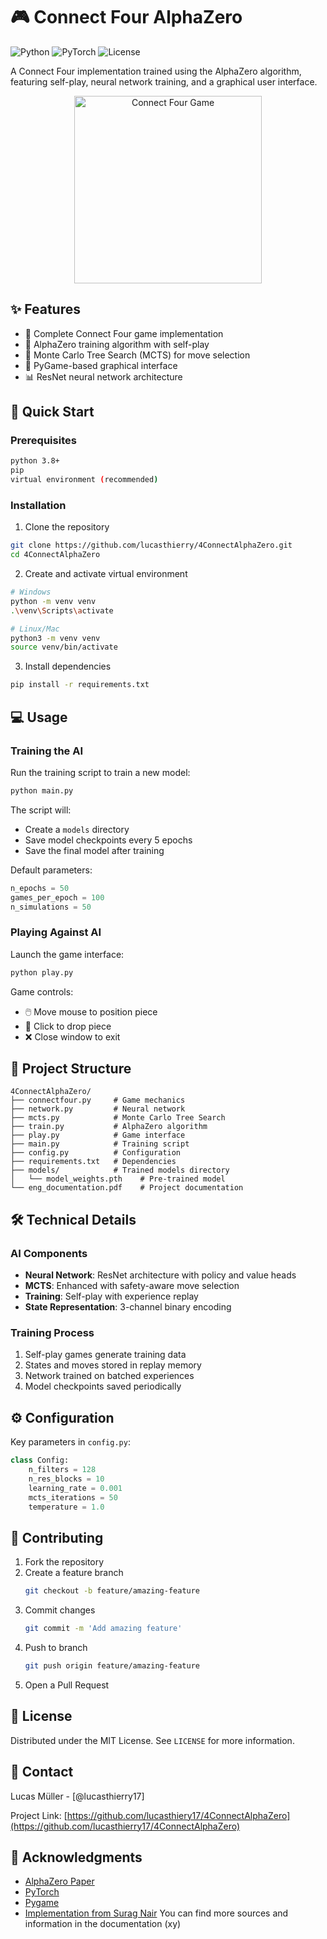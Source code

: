 # 🎮 Connect Four AlphaZero

![Python](https://img.shields.io/badge/python-3.8+-blue.svg)
![PyTorch](https://img.shields.io/badge/PyTorch-2.0+-orange.svg)
![License](https://img.shields.io/badge/license-MIT-green.svg)

A Connect Four implementation trained using the AlphaZero algorithm, featuring self-play, neural network training, and a graphical user interface.

<p align="center">
  <img src="https://github.com/user-attachments/assets/e178aea7-eb38-4101-b6f2-3db102fa624f" alt="Connect Four Game" width="300"/>
</p>

## ✨ Features

- 🎯 Complete Connect Four game implementation
- 🧠 AlphaZero training algorithm with self-play
- 🔄 Monte Carlo Tree Search (MCTS) for move selection
- 🎨 PyGame-based graphical interface
- 📊 ResNet neural network architecture

## 🚀 Quick Start

### Prerequisites

```bash
python 3.8+
pip
virtual environment (recommended)
```

### Installation

1. Clone the repository
```bash
git clone https://github.com/lucasthierry/4ConnectAlphaZero.git
cd 4ConnectAlphaZero
```

2. Create and activate virtual environment
```bash
# Windows
python -m venv venv
.\venv\Scripts\activate

# Linux/Mac
python3 -m venv venv
source venv/bin/activate
```

3. Install dependencies
```bash
pip install -r requirements.txt
```

## 💻 Usage

### Training the AI

Run the training script to train a new model:
```bash
python main.py
```

The script will:
- Create a `models` directory
- Save model checkpoints every 5 epochs
- Save the final model after training

Default parameters:
```python
n_epochs = 50
games_per_epoch = 100
n_simulations = 50
```

### Playing Against AI

Launch the game interface:
```bash
python play.py
```

Game controls:
- 🖱️ Move mouse to position piece
- 🎯 Click to drop piece
- ❌ Close window to exit

## 📁 Project Structure

```
4ConnectAlphaZero/
├── connectfour.py     # Game mechanics
├── network.py         # Neural network
├── mcts.py            # Monte Carlo Tree Search
├── train.py           # AlphaZero algorithm
├── play.py            # Game interface
├── main.py            # Training script
├── config.py          # Configuration
├── requirements.txt   # Dependencies
├── models/            # Trained models directory
│   └── model_weights.pth    # Pre-trained model
└── eng_documentation.pdf    # Project documentation
```

## 🛠️ Technical Details

### AI Components

- **Neural Network**: ResNet architecture with policy and value heads
- **MCTS**: Enhanced with safety-aware move selection
- **Training**: Self-play with experience replay
- **State Representation**: 3-channel binary encoding

### Training Process

1. Self-play games generate training data
2. States and moves stored in replay memory
3. Network trained on batched experiences
4. Model checkpoints saved periodically

## ⚙️ Configuration

Key parameters in `config.py`:
```python
class Config:
    n_filters = 128
    n_res_blocks = 10
    learning_rate = 0.001
    mcts_iterations = 50
    temperature = 1.0
```

## 🤝 Contributing

1. Fork the repository
2. Create a feature branch
   ```bash
   git checkout -b feature/amazing-feature
   ```
3. Commit changes
   ```bash
   git commit -m 'Add amazing feature'
   ```
4. Push to branch
   ```bash
   git push origin feature/amazing-feature
   ```
5. Open a Pull Request

## 📝 License

Distributed under the MIT License. See `LICENSE` for more information.

## 👥 Contact

Lucas Müller - [@lucasthierry17]

Project Link: [https://github.com/lucasthiery17/4ConnectAlphaZero](https://github.com/lucasthierry17/4ConnectAlphaZero)

## 🙏 Acknowledgments

- [AlphaZero Paper](https://arxiv.org/abs/1712.01815)
- [PyTorch](https://pytorch.org/)
- [Pygame](https://www.pygame.org/)
- [Implementation from Surag Nair](https://github.com/suragnair/alpha-zero-general)
You can find more sources and information in the documentation (xy)
